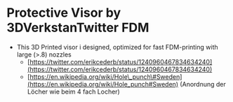 # Protective Visor by 3DVerkstanTwitter FDM



* This 3D Printed visor i designed, optimized for fast FDM-printing with large \(&gt;.8\) nozzles
  * [https://twitter.com/erikcederb/status/1240960467834634240](https://twitter.com/erikcederb/status/1240960467834634240)
  * [https://en.wikipedia.org/wiki/Hole\_punch\#Sweden](https://en.wikipedia.org/wiki/Hole_punch#Sweden) \(Anordnung der Löcher wie beim 4 fach Locher\)



